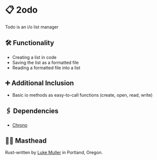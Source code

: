 # 📋 2odo
Todo is an i/o list manager

## 🛠 Functionality
- Creating a list in code
- Saving the list as a formatted file
- Reading a formatted file into a list

## ➕ Additional Inclusion
- Basic io methods as easy-to-call functions (create, open, read, write)

## 🖇 Dependencies
- [Chrono](https://github.com/lifthrasiir/rust-chrono)

## 👨‍🎨 Masthead
Rust-written by [Luke Muller](https://twitter.com/betaluki) in Portland, Oregon.
